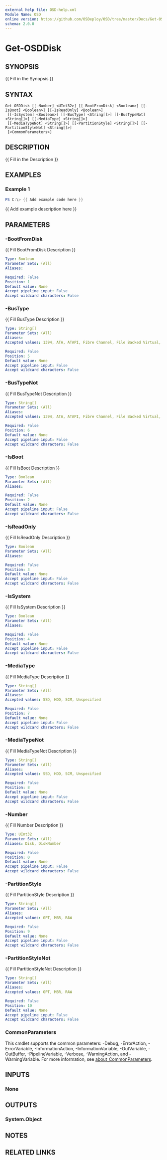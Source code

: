 ```yaml
---
external help file: OSD-help.xml
Module Name: OSD
online version: https://github.com/OSDeploy/OSD/tree/master/Docs/Get-OSDCloudWorkspace.md
schema: 2.0.0
---
```


# Get-OSDDisk

## SYNOPSIS
{{ Fill in the Synopsis }}

## SYNTAX

```
Get-OSDDisk [[-Number] <UInt32>] [[-BootFromDisk] <Boolean>] [[-IsBoot] <Boolean>] [[-IsReadOnly] <Boolean>]
 [[-IsSystem] <Boolean>] [[-BusType] <String[]>] [[-BusTypeNot] <String[]>] [[-MediaType] <String[]>]
 [[-MediaTypeNot] <String[]>] [[-PartitionStyle] <String[]>] [[-PartitionStyleNot] <String[]>]
 [<CommonParameters>]
```

## DESCRIPTION
{{ Fill in the Description }}

## EXAMPLES

### Example 1
```powershell
PS C:\> {{ Add example code here }}
```

{{ Add example description here }}

## PARAMETERS

### -BootFromDisk
{{ Fill BootFromDisk Description }}

```yaml
Type: Boolean
Parameter Sets: (All)
Aliases:

Required: False
Position: 1
Default value: None
Accept pipeline input: False
Accept wildcard characters: False
```

### -BusType
{{ Fill BusType Description }}

```yaml
Type: String[]
Parameter Sets: (All)
Aliases:
Accepted values: 1394, ATA, ATAPI, Fibre Channel, File Backed Virtual, iSCSI, MMC, MAX, Microsoft Reserved, NVMe, RAID, SAS, SATA, SCSI, SD, SSA, Storage Spaces, USB, Virtual

Required: False
Position: 5
Default value: None
Accept pipeline input: False
Accept wildcard characters: False
```

### -BusTypeNot
{{ Fill BusTypeNot Description }}

```yaml
Type: String[]
Parameter Sets: (All)
Aliases:
Accepted values: 1394, ATA, ATAPI, Fibre Channel, File Backed Virtual, iSCSI, MMC, MAX, Microsoft Reserved, NVMe, RAID, SAS, SATA, SCSI, SD, SSA, Storage Spaces, USB, Virtual

Required: False
Position: 6
Default value: None
Accept pipeline input: False
Accept wildcard characters: False
```

### -IsBoot
{{ Fill IsBoot Description }}

```yaml
Type: Boolean
Parameter Sets: (All)
Aliases:

Required: False
Position: 2
Default value: None
Accept pipeline input: False
Accept wildcard characters: False
```

### -IsReadOnly
{{ Fill IsReadOnly Description }}

```yaml
Type: Boolean
Parameter Sets: (All)
Aliases:

Required: False
Position: 3
Default value: None
Accept pipeline input: False
Accept wildcard characters: False
```

### -IsSystem
{{ Fill IsSystem Description }}

```yaml
Type: Boolean
Parameter Sets: (All)
Aliases:

Required: False
Position: 4
Default value: None
Accept pipeline input: False
Accept wildcard characters: False
```

### -MediaType
{{ Fill MediaType Description }}

```yaml
Type: String[]
Parameter Sets: (All)
Aliases:
Accepted values: SSD, HDD, SCM, Unspecified

Required: False
Position: 7
Default value: None
Accept pipeline input: False
Accept wildcard characters: False
```

### -MediaTypeNot
{{ Fill MediaTypeNot Description }}

```yaml
Type: String[]
Parameter Sets: (All)
Aliases:
Accepted values: SSD, HDD, SCM, Unspecified

Required: False
Position: 8
Default value: None
Accept pipeline input: False
Accept wildcard characters: False
```

### -Number
{{ Fill Number Description }}

```yaml
Type: UInt32
Parameter Sets: (All)
Aliases: Disk, DiskNumber

Required: False
Position: 0
Default value: None
Accept pipeline input: False
Accept wildcard characters: False
```

### -PartitionStyle
{{ Fill PartitionStyle Description }}

```yaml
Type: String[]
Parameter Sets: (All)
Aliases:
Accepted values: GPT, MBR, RAW

Required: False
Position: 9
Default value: None
Accept pipeline input: False
Accept wildcard characters: False
```

### -PartitionStyleNot
{{ Fill PartitionStyleNot Description }}

```yaml
Type: String[]
Parameter Sets: (All)
Aliases:
Accepted values: GPT, MBR, RAW

Required: False
Position: 10
Default value: None
Accept pipeline input: False
Accept wildcard characters: False
```

### CommonParameters
This cmdlet supports the common parameters: -Debug, -ErrorAction, -ErrorVariable, -InformationAction, -InformationVariable, -OutVariable, -OutBuffer, -PipelineVariable, -Verbose, -WarningAction, and -WarningVariable. For more information, see [about_CommonParameters](http://go.microsoft.com/fwlink/?LinkID=113216).

## INPUTS

### None

## OUTPUTS

### System.Object
## NOTES

## RELATED LINKS
